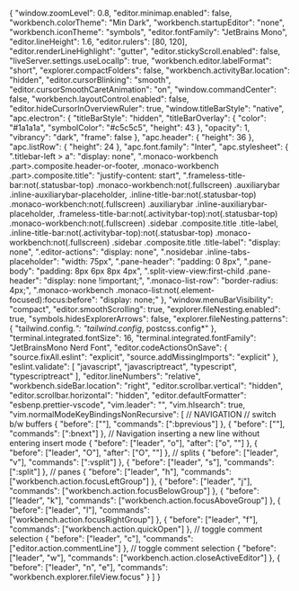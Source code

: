 
{
  "window.zoomLevel": 0.8,
  "editor.minimap.enabled": false,
  "workbench.colorTheme": "Min Dark",
  "workbench.startupEditor": "none",
  "workbench.iconTheme": "symbols",
  "editor.fontFamily": "JetBrains Mono",
  "editor.lineHeight": 1.6,
  "editor.rulers": [80, 120],
  "editor.renderLineHighlight": "gutter",
  "editor.stickyScroll.enabled": false,
  "liveServer.settings.useLocalIp": true,
  "workbench.editor.labelFormat": "short",
  "explorer.compactFolders": false,
  "workbench.activityBar.location": "hidden",
  "editor.cursorBlinking": "smooth",
  "editor.cursorSmoothCaretAnimation": "on",
  "window.commandCenter": false,
  "workbench.layoutControl.enabled": false,
  "editor.hideCursorInOverviewRuler": true,
  "window.titleBarStyle": "native",
  "apc.electron": {
    "titleBarStyle": "hidden",
    "titleBarOverlay": {
      "color": "#1a1a1a",
      "symbolColor": "#c5c5c5",
      "height": 43
    },
    "opacity": 1,
    "vibrancy": "dark",
    "frame": false
  },
  "apc.header": {
    "height": 36
  },
  "apc.listRow": {
    "height": 24
  },
  "apc.font.family": "Inter",
  "apc.stylesheet": {
    ".titlebar-left > a": "display: none",
    ".monaco-workbench .part>.composite.header-or-footer, .monaco-workbench .part>.composite.title": "justify-content: start",
    ".frameless-title-bar:not(.statusbar-top) .monaco-workbench:not(.fullscreen) .auxiliarybar .inline-auxiliarybar-placeholder, .inline-title-bar:not(.statusbar-top) .monaco-workbench:not(.fullscreen) .auxiliarybar .inline-auxiliarybar-placeholder, .frameless-title-bar:not(.activitybar-top):not(.statusbar-top) .monaco-workbench:not(.fullscreen) .sidebar .composite.title .title-label, .inline-title-bar:not(.activitybar-top):not(.statusbar-top) .monaco-workbench:not(.fullscreen) .sidebar .composite.title .title-label": "display: none",
    ".editor-actions": "display: none",
    ".nosidebar .inline-tabs-placeholder": "width: 75px",
    ".pane-header": "padding: 0 8px",
    ".pane-body": "padding: 8px 6px 8px 4px",
    ".split-view-view:first-child .pane-header": "display: none !important;",
    ".monaco-list-row": "border-radius: 4px;",
    ".monaco-workbench .monaco-list:not(.element-focused):focus:before": "display: none;"
  },
  "window.menuBarVisibility": "compact",
  "editor.smoothScrolling": true,
  "explorer.fileNesting.enabled": true,
  "symbols.hidesExplorerArrows": false,
  "explorer.fileNesting.patterns": {
    "tailwind.config.*": "tailwind.config*, postcss.config*"
  },
  "terminal.integrated.fontSize": 16,
  "terminal.integrated.fontFamily": "JetBrainsMono Nerd Font",
  "editor.codeActionsOnSave": {
    "source.fixAll.eslint": "explicit",
    "source.addMissingImports": "explicit"
  },
  "eslint.validate": [
    "javascript",
    "javascriptreact",
    "typescript",
    "typescriptreact"
  ],
  "editor.lineNumbers": "relative",
  "workbench.sideBar.location": "right",
  "editor.scrollbar.vertical": "hidden",
  "editor.scrollbar.horizontal": "hidden",
  "editor.defaultFormatter": "esbenp.prettier-vscode",
  "vim.leader": "<Space>",
  "vim.hlsearch": true,
  "vim.normalModeKeyBindingsNonRecursive": [
    // NAVIGATION
    // switch b/w buffers
    {
      "before": ["<S-h>"],
      "commands": [":bprevious"]
    },
    {
      "before": ["<S-l>"],
      "commands": [":bnext"]
    },
    // Navigation inserting a new line without entering insert mode
    {
      "before": ["leader", "o"],
      "after": ["o", "<Esc>"]
    },
    {
      "before": ["leader", "O"],
      "after": ["O", "<Esc>"]
    },
    // splits
    {
      "before": ["leader", "v"],
      "commands": [":vsplit"]
    },
    {
      "before": ["leader", "s"],
      "commands": [":split"]
    },
    // panes
    {
      "before": ["leader", "h"],
      "commands": ["workbench.action.focusLeftGroup"]
    },
    {
      "before": ["leader", "j"],
      "commands": ["workbench.action.focusBelowGroup"]
    },
    {
      "before": ["leader", "k"],
      "commands": ["workbench.action.focusAboveGroup"]
    },
    {
      "before": ["leader", "l"],
      "commands": ["workbench.action.focusRightGroup"]
    },
    {
      "before": ["leader", "f"],
      "commands": ["workbench.action.quickOpen"]
    },
    // toggle comment selection
    {
      "before": ["leader", "c"],
      "commands": ["editor.action.commentLine"]
    },
    // toggle comment selection
    {
      "before": ["leader", "w"],
      "commands": ["workbench.action.closeActiveEditor"]
    },
    {
      "before": ["leader", "n", "e"],
      "commands": "workbench.explorer.fileView.focus"
    }
  ]
}